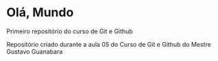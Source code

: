 # Olá, Mundo
 Primeiro repositório do curso de Git e Github

Repositório criado durante a aula 05 do Curso de Git e Github do Mestre Gustavo Guanabara